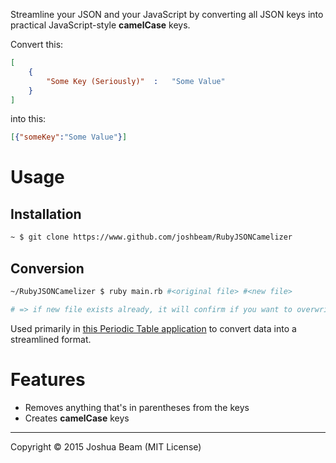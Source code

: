 Streamline your JSON and your JavaScript by converting all JSON keys into practical JavaScript-style **camelCase** keys.

Convert this:

```json
[
	{
		"Some Key (Seriously)"	:	"Some Value"
	}
]
```

into this:

```json
[{"someKey":"Some Value"}]
```

# Usage

## Installation

```bash
~ $ git clone https://www.github.com/joshbeam/RubyJSONCamelizer
```


## Conversion

```bash
~/RubyJSONCamelizer $ ruby main.rb #<original file> #<new file>

# => if new file exists already, it will confirm if you want to overwrite it
```

Used primarily in <a href="http://periodictable.heroku.com">this Periodic Table application</a> to convert data into a streamlined format.

# Features

- Removes anything that's in parentheses from the keys
- Creates **camelCase** keys

<hr>

Copyright &copy; 2015 Joshua Beam (MIT License)